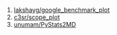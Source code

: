  1. [lakshayg/google_benchmark_plot](https://github.com/lakshayg/google_benchmark_plot)
 2. [c3sr/scope_plot](https://github.com/c3sr/scope_plot)
 3. [unumam/PyStats2MD](https://github.com/unumam/PyStats2MD)
